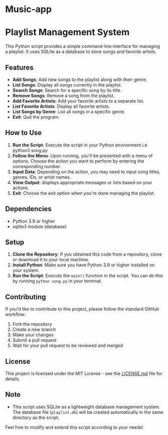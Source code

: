 # Music-app
# Playlist Management System

This Python script provides a simple command-line interface for managing a playlist. It uses SQLite as a database to store songs and favorite artists.

## Features

- **Add Songs**: Add new songs to the playlist along with their genre.
- **List Songs**: Display all songs currently in the playlist.
- **Search Songs**: Search for a specific song by its title.
- **Remove Songs**: Remove a song from the playlist.
- **Add Favorite Artists**: Add your favorite artists to a separate list.
- **List Favorite Artists**: Display all favorite artists.
- **List Songs by Genre**: List all songs in a specific genre.
- **Exit**: Quit the program.

## How to Use

1. **Run the Script**: Execute the script in your Python environment.i.e python3 song.py
2. **Follow the Menu**: Upon running, you'll be presented with a menu of options. Choose the action you want to perform by entering the corresponding number.
3. **Input Data**: Depending on the action, you may need to input song titles, genres, IDs, or artist names.
4. **View Output**: displays appropriate messages or lists based on your actions.
5. **Exit**: Choose the exit option when you're done managing the playlist.

## Dependencies

- Python 3.9 or higher
- sqlite3 module (database)

## Setup

1. **Clone the Repository**: If you obtained this code from a repository, clone or download it to your local machine.
2. **Install Python**: Make sure you have Python 3.9 or higher installed on your system.
3. **Run the Script**: Execute the `main()` function in the script. You can do this by running `python song.py` in your terminal.


## Contributing

If you'd like to contribute to this project, please follow the standard GitHub workflow:

1. Fork the repository
2. Create a new branch
3. Make your changes
4. Submit a pull request
5. Wait for your pull request to be reviewed and merged


## License

This project is licensed under the MIT License - see the [LICENSE.md](LICENSE.md) file for details.


## Note

- This script uses SQLite as a lightweight database management system. The database file (`playlist.db`) will be created automatically in the same directory as the script.

Feel free to modify and extend this script according to your needs!
